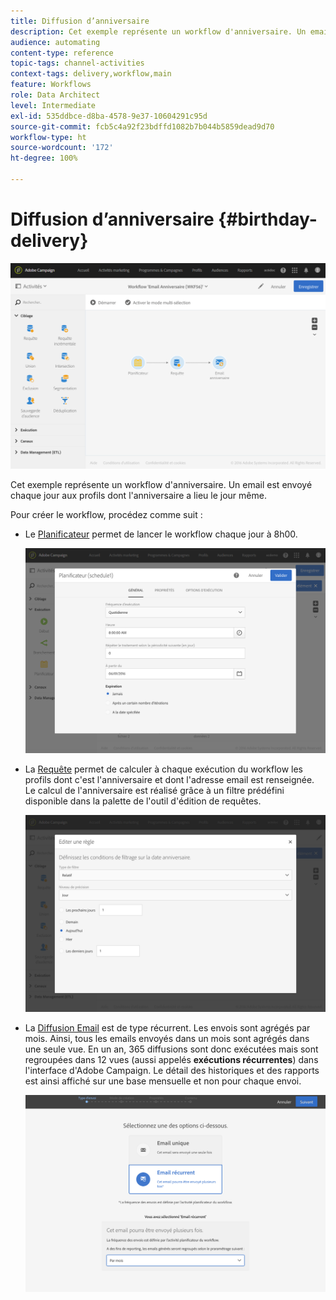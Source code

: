 ```yaml
---
title: Diffusion d’anniversaire
description: Cet exemple représente un workflow d'anniversaire. Un email est envoyé chaque jour aux profils dont l'anniversaire a lieu le jour même.
audience: automating
content-type: reference
topic-tags: channel-activities
context-tags: delivery,workflow,main
feature: Workflows
role: Data Architect
level: Intermediate
exl-id: 535ddbce-d8ba-4578-9e37-10604291c95d
source-git-commit: fcb5c4a92f23bdffd1082b7b044b5859dead9d70
workflow-type: ht
source-wordcount: '172'
ht-degree: 100%

---
```


# Diffusion d’anniversaire {#birthday-delivery}

![](assets/wkf_delivery_example_1.png)

Cet exemple représente un workflow d&#39;anniversaire. Un email est envoyé chaque jour aux profils dont l&#39;anniversaire a lieu le jour même.

Pour créer le workflow, procédez comme suit :

* Le [Planificateur](../../automating/using/scheduler.md) permet de lancer le workflow chaque jour à 8h00.

   ![](assets/wkf_delivery_example_2.png)

* La [Requête](../../automating/using/query.md) permet de calculer à chaque exécution du workflow les profils dont c&#39;est l&#39;anniversaire et dont l&#39;adresse email est renseignée. Le calcul de l&#39;anniversaire est réalisé grâce à un filtre prédéfini disponible dans la palette de l&#39;outil d&#39;édition de requêtes.

   ![](assets/wkf_delivery_example_3.png)

* La [Diffusion Email](../../automating/using/email-delivery.md) est de type récurrent. Les envois sont agrégés par mois. Ainsi, tous les emails envoyés dans un mois sont agrégés dans une seule vue. En un an, 365 diffusions sont donc exécutées mais sont regroupées dans 12 vues (aussi appelés **exécutions récurrentes**) dans l&#39;interface d&#39;Adobe Campaign. Le détail des historiques et des rapports est ainsi affiché sur une base mensuelle et non pour chaque envoi.

   ![](assets/wkf_delivery_example_4.png)
